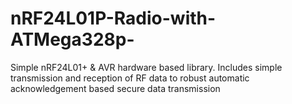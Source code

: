 # nRF24L01P-Radio-with-ATMega328p-
Simple nRF24L01+ & AVR hardware based library. Includes simple transmission and reception of RF data to robust automatic acknowledgement based secure data transmission
